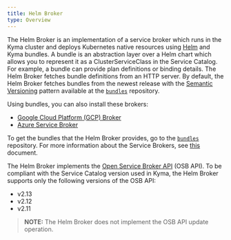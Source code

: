```yaml
---
title: Helm Broker
type: Overview
---
```


The Helm Broker is an implementation of a service broker which runs in the Kyma cluster and deploys Kubernetes native resources using [Helm](https://github.com/kubernetes/helm) and Kyma bundles. A bundle is an abstraction layer over a Helm chart which allows you to represent it as a ClusterServiceClass in the Service Catalog. For example, a bundle can provide plan definitions or binding details. The Helm Broker fetches bundle definitions from an HTTP server. By default, the Helm Broker fetches bundles from the newest release with the [Semantic Versioning](https://semver.org/) pattern available at the [`bundles`](https://github.com/kyma-project/bundles/releases) repository.

Using bundles, you can also install these brokers:

* [Google Cloud Platform (GCP) Broker](/components/service-catalog#service-brokers-gcp-broker)
* [Azure Service Broker](/components/service-catalog#service-brokers-azure-service-broker)

To get the bundles that the Helm Broker provides, go to the [`bundles`](https://github.com/kyma-project/bundles) repository.
For more information about the Service Brokers, see [this](/components/service-catalog#service-brokers-service-brokers) document.

The Helm Broker implements the [Open Service Broker API](https://github.com/openservicebrokerapi/servicebroker/blob/v2.14/profile.md#service-metadata) (OSB API).
To be compliant with the Service Catalog version used in Kyma, the Helm Broker supports only the following versions of the OSB API:
- v2.13
- v2.12
- v2.11

> **NOTE:** The Helm Broker does not implement the OSB API update operation.
